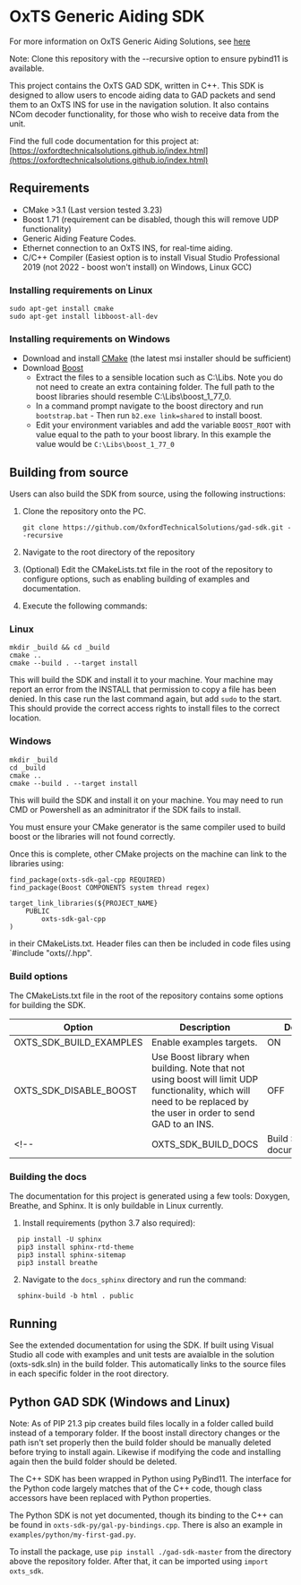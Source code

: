 # OxTS Generic Aiding SDK

For more information on OxTS Generic Aiding Solutions, see [here](https://www.oxts.com/what-is-generic-aiding/)

Note: Clone this repository with the --recursive option to ensure pybind11 is available. 

This project contains the OxTS GAD SDK, written in C++. This SDK is designed to allow users to encode aiding data to GAD packets and send them to an OxTS INS for use in the navigation solution. It also contains NCom decoder functionality, for those who wish to receive data from the unit.

Find the full code documentation for this project at: [https://oxfordtechnicalsolutions.github.io/index.html](https://oxfordtechnicalsolutions.github.io/index.html)

## Requirements

- CMake >3.1 (Last version tested 3.23)
- Boost 1.71 (requirement can be disabled, though this will remove UDP functionality)
- Generic Aiding Feature Codes.
- Ethernet connection to an OxTS INS, for real-time aiding.
- C/C++ Compiler (Easiest option is to install Visual Studio Professional 2019 (not 2022 - boost won't install) on Windows, Linux GCC)

### Installing requirements on Linux

```
sudo apt-get install cmake
sudo apt-get install libboost-all-dev
```

### Installing requirements on Windows 

- Download and install [CMake](https://cmake.org/download/) (the latest msi installer should be sufficient)
- Download [Boost](https://www.boost.org/users/download/)
  - Extract the files to a sensible location such as C:\Libs. Note you do not need to create an extra containing folder. The full path to the boost libraries should resemble C:\Libs\boost_1_77_0.
  - In a command prompt navigate to the boost directory and run ``` bootstrap.bat ``` - Then run ```b2.exe link=shared``` to install boost.
  - Edit your environment variables and add the variable ```BOOST_ROOT``` with value equal to the path to your boost library. In this example the value would be ```C:\Libs\boost_1_77_0```

## Building from source

Users can also build the SDK from source, using the following instructions:

1. Clone the repository onto the PC.

   ```git clone https://github.com/OxfordTechnicalSolutions/gad-sdk.git --recursive```
2. Navigate to the root directory of the repository
3. (Optional) Edit the CMakeLists.txt file in the root of the repository to 
   configure options, such as enabling building of examples and documentation.
4. Execute the following commands:

### Linux
```
mkdir _build && cd _build 
cmake ..
cmake --build . --target install
```
This will build the SDK and install it to your machine. Your machine may report an error from the INSTALL that permission to copy a file has been denied. In this case run the last command again, but add `sudo` to the start. This should provide the correct access rights to install files to the correct location. 

### Windows
```
mkdir _build
cd _build
cmake ..
cmake --build . --target install
```
This will build the SDK and install it on your machine. You may need to run CMD or Powershell as an adminitrator if the SDK fails to install.

You must ensure your CMake generator is the same compiler used to build boost or the libraries will not found correctly.


Once this is complete, other CMake projects on the machine can link to the libraries using:

```
find_package(oxts-sdk-gal-cpp REQUIRED)
find_package(Boost COMPONENTS system thread regex)

target_link_libraries(${PROJECT_NAME} 
    PUBLIC
        oxts-sdk-gal-cpp
)
```
in their CMakeLists.txt. 
Header files can then be included in code files using 
`#include "oxts/<oxts-sdk-module>/<filename>.hpp".

### Build options

The CMakeLists.txt file in the root of the repository contains some options for building the SDK.

| Option | Description | Default |
|-------------|---------------|----|
|OXTS_SDK_BUILD_EXAMPLES|Enable examples targets.| ON |
|OXTS_SDK_DISABLE_BOOST|Use Boost library when building. Note that not using boost will limit UDP functionality, which will need to be replaced by the user in order to send GAD to an INS.| OFF |
<!-- |OXTS_SDK_BUILD_DOCS|Build SDK documentation.| OFF | -->

### Building the docs

The documentation for this project is generated using a few tools: Doxygen, Breathe, and Sphinx. 
It is only buildable in Linux currently.

1. Install requirements (python 3.7 also required):
```
  pip install -U sphinx
  pip3 install sphinx-rtd-theme
  pip3 install sphinx-sitemap
  pip3 install breathe

```
2. Navigate to the `docs_sphinx` directory and run the command:
```
  sphinx-build -b html . public
```
## Running

See the extended documentation for using the SDK.  If built using Visual Studio all code with examples and unit tests are avaialble in the solution (oxts-sdk.sln) in the build folder.  This automatically links to the source files in each specific folder in the root directory.

## Python GAD SDK (Windows and Linux)

Note: As of PIP 21.3 pip creates build files locally in a folder called build instead of a temporary folder. If the boost install directory changes or the path isn't set properly then the build folder should be manually deleted before trying to install again. Likewise if modifying the code and installing again then the build folder should be deleted.  

The C++ SDK has been wrapped in Python using PyBind11. The interface for the Python code largely matches that of the C++ code, though class accessors have been replaced with Python properties.

The Python SDK is not yet  documented, though its binding to the C++ can be found in `oxts-sdk-py/gal-py-bindings.cpp`. There is also an example in `examples/python/my-first-gad.py`.

To install the package, use `pip install ./gad-sdk-master` from the directory above the repository folder. After that, it can be imported using `import oxts_sdk`.


